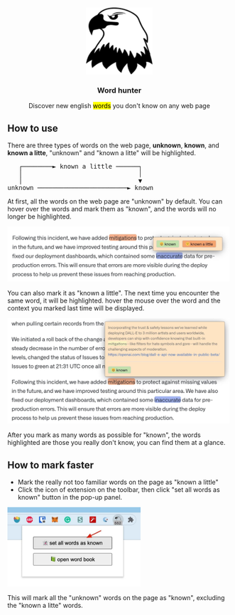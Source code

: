 <p align="center">
   <br/>
   <img width="150px" src="./src/public/icon.png" />
   <h3 align="center">Word hunter</h3>
   <p align="center">Discover new english <mark>words</mark> you don't know on any web page</p>
</p>

## How to use

There are three types of words on the web page, **unknown**, **known**, and **known a litte**,
"unknown" and "known a litte" will be highlighted.

<pre>
   ┌────────► known a little ──────┐
   │                               │
   │                               ▼
unknown ────────────────────────► known
</pre>

At first, all the words on the web page are "unknown" by default. You can hover over the words and mark them as "known", and the words will no longer be highlighted.

<img  width="500px" src="./screensnap/screensnap_1.jpg" />

You can also mark it as "known a little". The next time you encounter the same word, it will be highlighted. hover the mouse over the word and the context you marked last time will be displayed.

<img width="500px" src="./screensnap/screensnap_2.jpg" />

After you mark as many words as possible for "known", the words highlighted are those you really don't know, you can find them at a glance.

## How to mark faster

- Mark the really not too familiar words on the page as "known a little"
- Click the icon of extension on the toolbar, then click "set all words as known" button in the pop-up panel.

<img width="300px" src="./screensnap/screensnap_3.jpg" />

This will mark all the "unknown" words on the page as "known", excluding the "known a litte" words.

